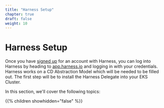 ```yaml
---
title: "Harness Setup"
chapter: true
draft: false
weight: 10
---
```


# Harness Setup

Once you have [signed up](http://bit.ly/harness-aws-workshop) for an account with Harness, you can log into Harness by heading to [app.harness.io](https://app.harness.io) and logging in with your credentials. Harness works on a CD Abstraction Model which will be needed to be filled out. The first step will be to install the Harness Delegate into your EKS Cluster. 

In this section, we'll cover the following topics:

{{% children showhidden="false" %}}